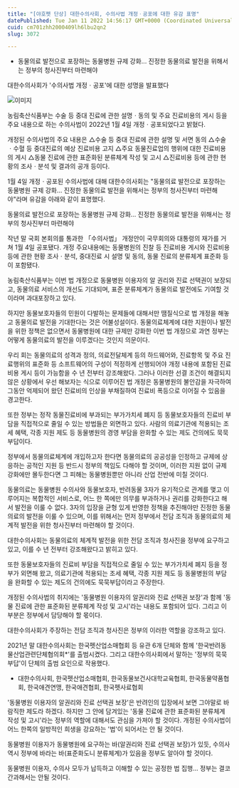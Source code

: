 ```yaml
---
title: "[야호펫 단상] 대한수의사회, 수의사법 개정ㆍ공포에 대한 유감 표명"
datePublished: Tue Jan 11 2022 14:56:17 GMT+0000 (Coordinated Universal Time)
cuid: cm701zhh2000409lh6lbu2qn2
slug: 3072

---
```



- 동물의료 발전으로 포장하는 동물병원 규제 강화... 진정한 동물의료 발전을 위해서는 정부의 청사진부터 마련해야

대한수의사회가 '수의사법 개정ㆍ공포'에 대한 성명을 발표했다

![이미지](https://cdn.hashnode.com/res/hashnode/image/upload/v1739252420096/ea89f304-c6a0-4be7-8110-242fce8aa0d6.jpeg)

농림축산식품부는 수술 등 중대 진료에 관한 설명ㆍ동의 및 주요 진료비용의 게시 등을 주요 내용으로 하는 수의사법이 2022년 1월 4일 개정ㆍ공포되었다고 밝혔다.

개정된 수의사법의 주요 내용은 △수술 등 중대 진료에 관한 설명 및 서면 동의 △수술ㆍ수혈 등 중대진료의 예상 진료비용 고지 △주요 동물진료업의 행위에 대한 진료비용의 게시 △동물 진료에 관한 표준화된 분류체계 작성 및 고시 △진료비용 등에 관한 현황의 조사ㆍ분석 및 결과의 공개 등이다.

1월 4일 개정ㆍ공포된 수의사법에 대해 대한수의사회는 "동물의료 발전으로 포장하는 동물병원 규제 강화... 진정한 동물의료 발전을 위해서는 정부의 청사진부터 마련해야"라며 유감을 아래와 같이 표명했다.

동물의료 발전으로 포장하는 동물병원 규제 강화... 진정한 동물의료 발전을 위해서는 정부의 청사진부터 마련해야

작년 말 국회 본회의를 통과한 「수의사법」 개정안이 국무회의와 대통령의 재가를 거쳐 1월 4일 공포됐다. 개정 주요내용에는 동물병원의 진찰 등 진료비용 게시와 진료비용 등에 관한 현황 조사ㆍ분석, 중대진료 시 설명 및 동의, 동물 진료의 분류체계 표준화 등이 포함됐다.

농림축산식품부는 이번 법 개정으로 동물병원 이용자의 알 권리와 진료 선택권이 보장되고, 동물의료 서비스의 개선도 기대되며, 표준 분류체계가 동물의료 발전에도 기여할 것이라며 과대포장하고 있다.

하지만 동물보호자들의 민원이 다발하는 문제들에 대해서만 땜질식으로 법 개정을 해놓고 동물의료 발전을 기대한다는 것은 어불성설이다. 동물의료체계에 대한 지원이나 발전을 위한 정책은 없으면서 동물병원에 대한 규제만 강화한 이번 법 개정으로 과연 정부는 어떻게 동물의료의 발전을 이루겠다는 것인지 의문이다.

우리 회는 동물의료의 성격과 정의, 의료전달체계 등의 하드웨어와, 진료항목 및 주요 진료행위의 표준화 등 소프트웨어의 구성이 적정하게 선행되어야 개정 내용에 포함된 진료비용 게시 등이 가능함을 수 년 전부터 강조해왔다. 그러나 이러한 선결 조건이 해결되지 않은 상황에서 우선 해보자는 식으로 이루어진 법 개정은 동물병원의 불안감을 자극하여 그동안 억제되어 왔던 진료비의 인상을 부채질하여 진료비 폭등으로 이어질 수 있음을 경고한다.

또한 정부는 정작 동물진료비에 부과되는 부가가치세 폐지 등 동물보호자들의 진료비 부담을 직접적으로 줄일 수 있는 방법들은 외면하고 있다. 사람의 의료기관에 적용되는 조세 혜택, 각종 지원 제도 등 동물병원의 경영 부담을 완화할 수 있는 제도 건의에도 묵묵부답이다.

정부에서 동물의료체계에 개입하고자 한다면 동물의료의 공공성을 인정하고 규제에 상응하는 공적인 지원 등 반드시 정부의 책임도 다해야 할 것이며, 이러한 지원 없이 규제 강화에만 몰두한다면 그 피해는 동물병원뿐만 아니라 산업 전반에 미칠 것이다.

동물의료는 동물병원 수의사와 동물보호자, 반려동물 3자가 유기적으로 관계를 맺고 이루어지는 복합적인 서비스로, 어느 한 쪽에만 의무를 부과하거나 권리를 강화한다고 해서 발전을 이룰 수 없다. 3자의 입장을 균형 있게 반영한 정책을 추진해야만 진정한 동물의료의 발전을 이룰 수 있으며, 이를 위해서는 먼저 정부에서 전담 조직과 동물의료의 체계적 발전을 위한 청사진부터 마련해야 할 것이다.

대한수의사회는 동물의료의 체계적 발전을 위한 전담 조직과 청사진을 정부에 요구하고 있고, 이를 수 년 전부터 강조해왔다고 밝히고 있다.

또한 동물보호자들의 진료비 부담을 직접적으로 줄일 수 있는 부가가치세 폐지 등을 정부가 외면해 왔고, 의료기관에 적용되는 조세 혜택, 각종 지원 제도 등 동물병원의 부담을 완화할 수 있는 제도의 건의에도 묵묵부답이라고 주장한다.

개정된 수의사법의 취지에는 '동물병원 이용자의 알권리와 진료 선택권 보장'과 함께 '동물 진료에 관한 표준화된 분류체계 작성 및 고시'라는 내용도 포함되어 있다. 그리고 이 부분은 정부에서 담당해야 할 몫이다.

대한수의사회가 주장하는 전담 조직과 청사진은 정부의 이러한 역할을 강조하고 있다.

2021년 말 대한수의사회는 한국펫산업소매협회 등 유관 6개 단체와 함께 '한국반려동물산업관련단체협의회*'를 출범시켰다. 그리고 대한수의사회에서 말하는 '정부의 묵묵부답'이 단체의 출범 요인으로 작용했다.

* 대한수의사회, 한국펫산업소매협회, 한국동물보건사대학교육협회, 한국동물약품협회, 한국애견연맹, 한국애견협회, 한국펫사료협회

'동물병원 이용자의 알권리와 진료 선택권 보장'은 반려인의 입장에서 보면 그야말로 바람직한 제도라 하겠다. 하지만 그 안에 담겨있는 '동물 진료에 관한 표준화된 분류체계 작성 및 고시'라는 정부의 역할에 대해서도 관심을 가져야 할 것이다. 개정된 수의사법이 어느 한쪽의 일방적인 희생을 강요하는 '법'이 되어서는 안 될 것이다.

동물병원 이용자가 동물병원에 요구하는 바(알권리와 진료 선택권 보장)가 있듯, 수의사 역시 정부에 바라는 바(표준화도니 분류체계)가 있음을 정부도 알아야 할 것이다.

동물병원 이용자, 수의사 모두가 납득하고 이해할 수 있는 공정한 법 집행... 정부는 결코 간과해서는 안될 것이다.